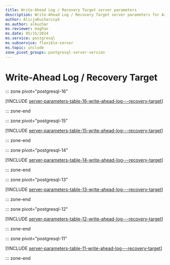 ```yaml
---
title: Write-Ahead Log / Recovery Target server parameters
description: Write-Ahead Log / Recovery Target server parameters for Azure Database for PostgreSQL - Flexible Server.
author: AlicjaKucharczyk
ms.author: alkuchar
ms.reviewer: maghan
ms.date: 05/15/2024
ms.service: postgresql
ms.subservice: flexible-server
ms.topic: include
zone_pivot_groups: postgresql-server-version
---
```

# Write-Ahead Log / Recovery Target


::: zone pivot="postgresql-16"

[!INCLUDE [server-parameters-table-16-write-ahead-log---recovery-target](./includes/server-parameters-table-16-write-ahead-log---recovery-target.md)]

::: zone-end


::: zone pivot="postgresql-15"

[!INCLUDE [server-parameters-table-15-write-ahead-log---recovery-target](./includes/server-parameters-table-15-write-ahead-log---recovery-target.md)]

::: zone-end


::: zone pivot="postgresql-14"

[!INCLUDE [server-parameters-table-14-write-ahead-log---recovery-target](./includes/server-parameters-table-14-write-ahead-log---recovery-target.md)]

::: zone-end


::: zone pivot="postgresql-13"

[!INCLUDE [server-parameters-table-13-write-ahead-log---recovery-target](./includes/server-parameters-table-13-write-ahead-log---recovery-target.md)]

::: zone-end


::: zone pivot="postgresql-12"

[!INCLUDE [server-parameters-table-12-write-ahead-log---recovery-target](./includes/server-parameters-table-12-write-ahead-log---recovery-target.md)]

::: zone-end


::: zone pivot="postgresql-11"

[!INCLUDE [server-parameters-table-11-write-ahead-log---recovery-target](./includes/server-parameters-table-11-write-ahead-log---recovery-target.md)]

::: zone-end


